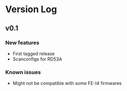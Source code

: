 # Version Log

## v0.1

### New features

- First tagged release
- Scanconfigs for RD53A

### Known issues

- Might not be compatible with some FE-I4 firmwares
